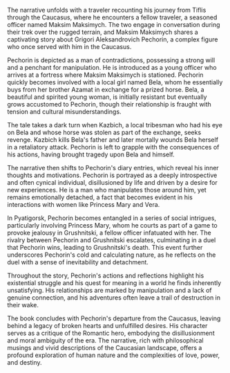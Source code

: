 The narrative unfolds with a traveler recounting his journey from Tiflis through the Caucasus, where he encounters a fellow traveler, a seasoned officer named Maksim Maksimych. The two engage in conversation during their trek over the rugged terrain, and Maksim Maksimych shares a captivating story about Grigori Aleksandrovich Pechorin, a complex figure who once served with him in the Caucasus.

Pechorin is depicted as a man of contradictions, possessing a strong will and a penchant for manipulation. He is introduced as a young officer who arrives at a fortress where Maksim Maksimych is stationed. Pechorin quickly becomes involved with a local girl named Bela, whom he essentially buys from her brother Azamat in exchange for a prized horse. Bela, a beautiful and spirited young woman, is initially resistant but eventually grows accustomed to Pechorin, though their relationship is fraught with tension and cultural misunderstandings.

The tale takes a dark turn when Kazbich, a local tribesman who had his eye on Bela and whose horse was stolen as part of the exchange, seeks revenge. Kazbich kills Bela's father and later mortally wounds Bela herself in a retaliatory attack. Pechorin is left to grapple with the consequences of his actions, having brought tragedy upon Bela and himself.

The narrative then shifts to Pechorin's diary entries, which reveal his inner thoughts and motivations. Pechorin is portrayed as a deeply introspective and often cynical individual, disillusioned by life and driven by a desire for new experiences. He is a man who manipulates those around him, yet remains emotionally detached, a fact that becomes evident in his interactions with women like Princess Mary and Vera.

In Pyatigorsk, Pechorin becomes entangled in a series of social intrigues, particularly involving Princess Mary, whom he courts as part of a game to provoke jealousy in Grushnitski, a fellow officer infatuated with her. The rivalry between Pechorin and Grushnitski escalates, culminating in a duel that Pechorin wins, leading to Grushnitski's death. This event further underscores Pechorin's cold and calculating nature, as he reflects on the duel with a sense of inevitability and detachment.

Throughout the story, Pechorin's actions and reflections highlight his existential struggle and his quest for meaning in a world he finds inherently unsatisfying. His relationships are marked by manipulation and a lack of genuine connection, and his adventures often leave a trail of destruction in their wake.

The book concludes with Pechorin's departure from the Caucasus, leaving behind a legacy of broken hearts and unfulfilled desires. His character serves as a critique of the Romantic hero, embodying the disillusionment and moral ambiguity of the era. The narrative, rich with philosophical musings and vivid descriptions of the Caucasian landscape, offers a profound exploration of human nature and the complexities of love, power, and destiny.